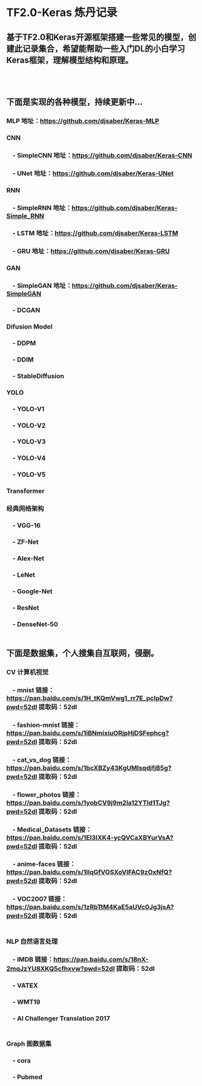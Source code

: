 # TF2.0-Keras 炼丹记录
基于TF2.0和Keras开源框架搭建一些常见的模型，创建此记录集合，希望能帮助一些入门DL的小白学习Keras框架，理解模型结构和原理。
-----------------------------------
<br /><br />
下面是实现的各种模型，持续更新中...
-----------------------------------

### MLP 地址：https://github.com/djsaber/Keras-MLP<br />
### CNN <br />
### &emsp;- SimpleCNN 地址：https://github.com/djsaber/Keras-CNN<br />
### &emsp;- UNet 地址：https://github.com/djsaber/Keras-UNet<br />
### RNN<br />
### &emsp;- SimpleRNN 地址：https://github.com/djsaber/Keras-Simple_RNN<br />
### &emsp;- LSTM 地址：https://github.com/djsaber/Keras-LSTM<br />
### &emsp;- GRU 地址：https://github.com/djsaber/Keras-GRU<br />
### GAN<br />
### &emsp;- SimpleGAN 地址：https://github.com/djsaber/Keras-SimpleGAN<br />
### &emsp;- DCGAN<br />
### Difusion Model<br />
### &emsp;- DDPM<br />
### &emsp;- DDIM<br />
### &emsp;- StableDiffusion<br />
### YOLO<br />
### &emsp;- YOLO-V1<br />
### &emsp;- YOLO-V2<br />
### &emsp;- YOLO-V3<br />
### &emsp;- YOLO-V4<br />
### &emsp;- YOLO-V5<br />
### Transformer<br />
### 经典网络架构<br />
### &emsp;- VGG-16 <br />
### &emsp;- ZF-Net <br />
### &emsp;- Alex-Net <br />
### &emsp;- LeNet <br />
### &emsp;- Google-Net <br />
### &emsp;- ResNet <br />
### &emsp;- DenseNet-50 <br /><br />
下面是数据集，个人搜集自互联网，侵删。
-----------------------------------
### CV 计算机视觉<br />
### &emsp;- mnist 链接：https://pan.baidu.com/s/1H_tKQmVwg1_rr7E_pclpDw?pwd=52dl 提取码：52dl<br />
### &emsp;- fashion-mnist 链接：https://pan.baidu.com/s/1iBNmixiuORjpHjDSFephcg?pwd=52dl 提取码：52dl<br />
### &emsp;- cat_vs_dog 链接：https://pan.baidu.com/s/1bcXBZy43KgUMlsqdjfjB5g?pwd=52dl 提取码：52dl<br />
### &emsp;- flower_photos 链接：https://pan.baidu.com/s/1yobCV9j9m2la12YTId1TJg?pwd=52dl 提取码：52dl<br />
### &emsp;- Medical_Datasets 链接：https://pan.baidu.com/s/1El3IXK4-ycQVCaXBYurVsA?pwd=52dl 提取码：52dl<br />
### &emsp;- anime-faces 链接：https://pan.baidu.com/s/1IlqGfVOSXoVlFAC9zOxNfQ?pwd=52dl 提取码：52dl<br />
### &emsp;- VOC2007 链接：https://pan.baidu.com/s/1zRbTtM4KaE5aUVc0Jg3jsA?pwd=52dl 提取码：52dl<br /><br />

### NLP 自然语言处理<br />
### &emsp;- IMDB 链接：https://pan.baidu.com/s/18nX-2mqJzYU8XKQ5cfhxvw?pwd=52dl 提取码：52dl<br />
### &emsp;- VATEX<br />
### &emsp;- WMT19<br />
### &emsp;- AI Challenger Translation 2017<br /><br />

### Graph 图数据集<br />
### &emsp;- cora<br />
### &emsp;- Pubmed<br />
